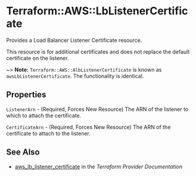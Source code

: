 # Terraform::AWS::LbListenerCertificate

Provides a Load Balancer Listener Certificate resource.

This resource is for additional certificates and does not replace the default certificate on the listener.

~> **Note:** `Terraform::AWS::AlbListenerCertificate` is known as `awsLbListenerCertificate`. The functionality is identical.

## Properties

`ListenerArn` - (Required, Forces New Resource) The ARN of the listener to which to attach the certificate.

`CertificateArn` - (Required, Forces New Resource) The ARN of the certificate to attach to the listener.


## See Also

* [aws_lb_listener_certificate](https://www.terraform.io/docs/providers/aws/r/lb_listener_certificate.html) in the _Terraform Provider Documentation_